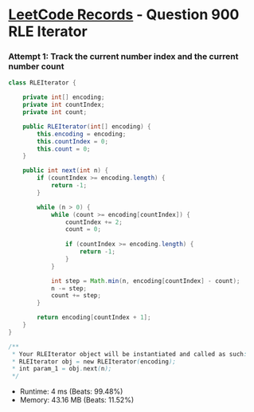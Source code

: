 # [LeetCode Records](../../README.md) - Question 900 RLE Iterator

### Attempt 1: Track the current number index and the current number count
```java
class RLEIterator {

    private int[] encoding;
    private int countIndex;
    private int count;

    public RLEIterator(int[] encoding) {
        this.encoding = encoding;
        this.countIndex = 0;
        this.count = 0;
    }

    public int next(int n) {
        if (countIndex >= encoding.length) {
            return -1;
        }

        while (n > 0) {
            while (count >= encoding[countIndex]) {
                countIndex += 2;
                count = 0;
                
                if (countIndex >= encoding.length) {
                    return -1;
                }
            }

            int step = Math.min(n, encoding[countIndex] - count);
            n -= step;
            count += step;
        }

        return encoding[countIndex + 1];
    }
}

/**
 * Your RLEIterator object will be instantiated and called as such:
 * RLEIterator obj = new RLEIterator(encoding);
 * int param_1 = obj.next(n);
 */
```
- Runtime: 4 ms (Beats: 99.48%)
- Memory: 43.16 MB (Beats: 11.52%)

<br>
